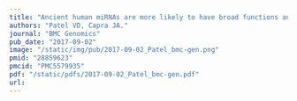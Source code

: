 ```yaml
---
title: "Ancient human miRNAs are more likely to have broad functions and disease associations than young miRNAs"
authors: "Patel VD, Capra JA."
journal: "BMC Genomics"
pub_date: "2017-09-02"
image: "/static/img/pub/2017-09-02_Patel_bmc-gen.png"
pmid: "28859623"
pmcid: "PMC5579935"
pdf: "/static/pdfs/2017-09-02_Patel_bmc-gen.pdf"
url: 
---
```

